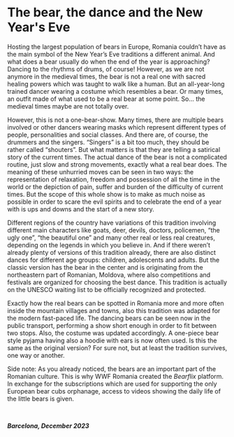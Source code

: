 &nbsp;

# The bear, the dance and the New Year's Eve

Hosting the largest population of bears in Europe, Romania couldn’t have as the main symbol of the New Year’s Eve traditions a different animal. And what does a bear usually do when the end of the year is approaching? Dancing to the rhythms of drums, of course! However, as we are not anymore in the medieval times, the bear is not a real one with sacred healing powers which was taught to walk like a human. But an all-year-long trained dancer wearing a costume which resembles a bear. Or many times, an outfit made of what used to be a real bear at some point. So… the medieval times maybe are not totally over.

However, this is not a one-bear-show. Many times, there are multiple bears involved or other dancers wearing masks which represent different types of people, personalities and social classes. And there are, of course, the drummers and the singers. “Singers” is a bit too much, they should be rather called “shouters”. But what matters is that they are telling a satirical story of the current times. The actual dance of the bear is not a complicated routine, just slow and strong movements, exactly what a real bear does. The meaning of these unhurried moves can be seen in two ways: the representation of relaxation, freedom and possession of all the time in the world or the depiction of pain, suffer and burden of the difficulty of current times. But the scope of this whole show is to make as much noise as possible in order to scare the evil spirits and to celebrate the end of a year with is ups and downs and the start of a new story.

Different regions of the country have variations of this tradition involving different main characters like goats, deer, devils, doctors, policemen, “the ugly one”, “the beautiful one” and many other real or less real creatures, depending on the legends in which you believe in. And if there weren’t already plenty of versions of this tradition already, there are also distinct dances for different age groups: children, adolescents and adults. But the classic version has the bear in the center and is originating from the northeastern part of Romanian, Moldova, where also competitions and festivals are organized for choosing the best dance. This tradition is actually on the UNESCO waiting list to be officially recognized and protected.

Exactly how the real bears can be spotted in Romania more and more often inside the mountain villages and towns, also this tradition was adapted for the modern fast-paced life. The dancing bears can be seen now in the public transport, performing a show short enough in order to fit between two stops. Also, the costume was updated accordingly. A one-piece bear style pyjama having also a hoodie with ears is now often used. Is this the same as the original version? For sure not, but at least the tradition survives, one way or another.

Side note: As you already noticed, the bears are an important part of the Romanian culture. This is why WWF Romania created the _Bearflix_ platform. In exchange for the subscriptions which are used for supporting the only European bear cubs orphanage, access to videos showing the daily life of the little bears is given.

&nbsp;

***Barcelona, December 2023*** 
